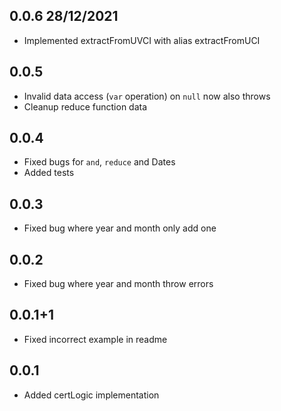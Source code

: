 ## 0.0.6 28/12/2021

* Implemented extractFromUVCI with alias extractFromUCI

## 0.0.5

* Invalid data access (`var` operation) on `null` now also throws
* Cleanup reduce function data

## 0.0.4

* Fixed bugs for `and`, `reduce` and Dates
* Added tests

## 0.0.3

* Fixed bug where year and month only add one

## 0.0.2

* Fixed bug where year and month throw errors

## 0.0.1+1

* Fixed incorrect example in readme

## 0.0.1

* Added certLogic implementation
